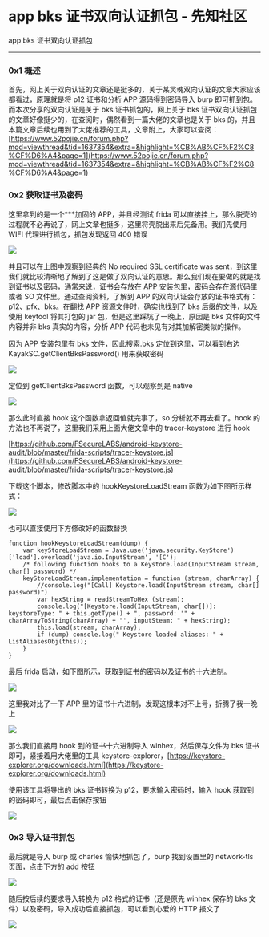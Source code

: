 

# app bks 证书双向认证抓包 - 先知社区

app bks 证书双向认证抓包

- - -

### 0x1 概述

首先，网上关于双向认证的文章还是挺多的，关于某灵魂双向认证的文章大家应该都看过，原理就是将 p12 证书和分析 APP 源码得到密码导入 burp 即可抓到包。而本次分享的双向认证是关于 bks 证书抓包的，网上关于 bks 证书双向认证抓包的文章好像挺少的，在查阅时，偶然看到一篇大佬的文章也是关于 bks 的，并且本篇文章后续也用到了大佬推荐的工具，文章附上，大家可以查阅：[https://www.52pojie.cn/forum.php?mod=viewthread&tid=1637354&extra=&highlight=%CB%AB%CF%F2%C8%CF%D6%A4&page=1](https://www.52pojie.cn/forum.php?mod=viewthread&tid=1637354&extra=&highlight=%CB%AB%CF%F2%C8%CF%D6%A4&page=1)

### 0x2 获取证书及密码

这里拿到的是一个\*\*\*加固的 APP，并且经测试 frida 可以直接挂上，那么脱壳的过程就不必再说了，网上文章也挺多，这里将壳脱出来后先备用。我们先使用 WIFI 代理进行抓包，抓包发现返回 400 错误

[![](assets/1699406748-0e35f73e1f0dc4127cb4e764060abde8.png)](https://xzfile.aliyuncs.com/media/upload/picture/20231107122700-e5321fcc-7d25-1.png)

并且可以在上图中观察到经典的 No required SSL certificate was sent，到这里我们就比较清晰地了解到了这是做了双向认证的意思。那么我们现在要做的就是找到证书以及密码，通常来说，证书会存放在 APP 安装包里，密码会存在源代码里或者 SO 文件里。通过查阅资料，了解到 APP 的双向认证会存放的证书格式有：p12、pfx、bks。在翻找 APP 资源文件时，确实也找到了 bks 后缀的文件，以及使用 keytool 将其打包的 jar 包，但是这里踩坑了一晚上，原因是 bks 文件的文件内容并非 bks 真实的内容，分析 APP 代码也未见有对其加解密类似的操作。

因为 APP 安装包里有 bks 文件，因此搜索.bks 定位到这里，可以看到右边 KayakSC.getClientBksPassword() 用来获取密码

[![](assets/1699406748-1d5245286a49fb4d0d7d5b43ed599185.png)](https://xzfile.aliyuncs.com/media/upload/picture/20231107122724-f364801c-7d25-1.png)

定位到 getClientBksPassword 函数，可以观察到是 native

[![](assets/1699406748-cf59edc84dafd97ad1c3287dbc8204a0.png)](https://xzfile.aliyuncs.com/media/upload/picture/20231107122805-0bc41e9c-7d26-1.png)

那么此时直接 hook 这个函数拿返回值就完事了，so 分析就不再去看了。hook 的方法也不再说了，这里我们采用上面大佬文章中的 tracer-keystore 进行 hook

[https://github.com/FSecureLABS/android-keystore-audit/blob/master/frida-scripts/tracer-keystore.js](https://github.com/FSecureLABS/android-keystore-audit/blob/master/frida-scripts/tracer-keystore.js)

下载这个脚本，修改脚本中的 hookKeystoreLoadStream 函数为如下图所示样式：

[![](assets/1699406748-d75d797a57f8922c19bde7a932e8be43.png)](https://xzfile.aliyuncs.com/media/upload/picture/20231107122823-16b60a86-7d26-1.png)

也可以直接使用下方修改好的函数替换

```plain
function hookKeystoreLoadStream(dump) {
    var keyStoreLoadStream = Java.use('java.security.KeyStore')['load'].overload('java.io.InputStream', '[C');
    /* following function hooks to a Keystore.load(InputStream stream, char[] password) */
    keyStoreLoadStream.implementation = function (stream, charArray) {
        //console.log("[Call] Keystore.load(InputStream stream, char[] password)")
        var hexString = readStreamToHex (stream);
        console.log("[Keystore.load(InputStream, char[])]: keystoreType: " + this.getType() + ", password: '" + charArrayToString(charArray) + "', inputSteam: " + hexString);
        this.load(stream, charArray);
        if (dump) console.log(" Keystore loaded aliases: " + ListAliasesObj(this));
    }
}
```

最后 frida 启动，如下图所示，获取到证书的密码以及证书的十六进制。

[![](assets/1699406748-bde80ce17e2a72a5c6a930f10be20c84.png)](https://xzfile.aliyuncs.com/media/upload/picture/20231107122852-27dda602-7d26-1.png)

这里我对比了一下 APP 里的证书十六进制，发现这根本对不上号，折腾了我一晚上

[![](assets/1699406748-65e9ccffe04d714e2983659969aa8476.png)](https://xzfile.aliyuncs.com/media/upload/picture/20231107122934-40fd1f8c-7d26-1.png)

那么我们直接用 hook 到的证书十六进制导入 winhex，然后保存文件为 bks 证书即可，紧接着用大佬里的工具 keystore-explorer，[https://keystore-explorer.org/downloads.html](https://keystore-explorer.org/downloads.html)

使用该工具将导出的 bks 证书转换为 p12，要求输入密码时，输入 hook 获取到的密码即可，最后点击保存按钮

[![](assets/1699406748-5ca1f420523fbc44c39a3b3e1f0adcaf.png)](https://xzfile.aliyuncs.com/media/upload/picture/20231107122956-4da6c83c-7d26-1.png)

### 0x3 导入证书抓包

最后就是导入 burp 或 charles 愉快地抓包了，burp 找到设置里的 network-tls 页面，点击下方的 add 按钮

[![](assets/1699406748-cf95530d685c9723e05b02c66779a00a.png)](https://xzfile.aliyuncs.com/media/upload/picture/20231107123028-60d0464a-7d26-1.png)

随后按后续的要求导入转换为 p12 格式的证书（还是原先 winhex 保存的 bks 文件）以及密码，导入成功后直接抓包，可以看到心爱的 HTTP 报文了

[![](assets/1699406748-2b2bbb6bc41d6bb4cdd9796c41347588.png)](https://xzfile.aliyuncs.com/media/upload/picture/20231107123041-68d12ee0-7d26-1.png)
